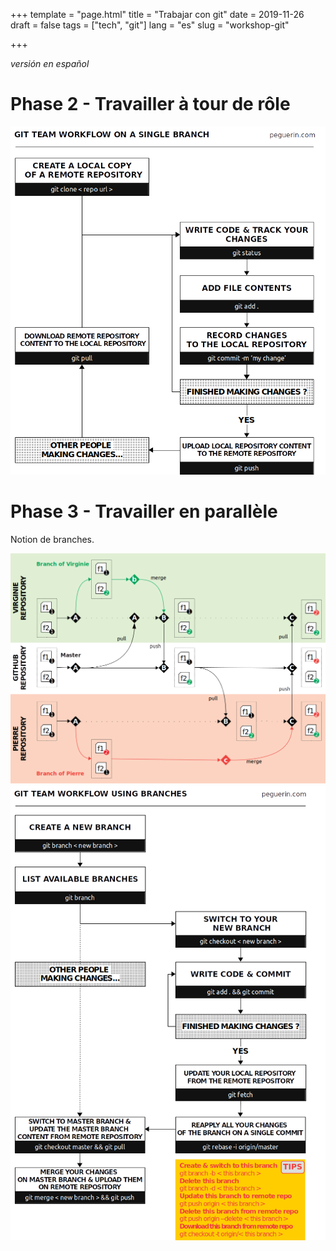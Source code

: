 +++
template = "page.html"
title = "Trabajar con git"
date =  2019-11-26
draft = false
tags = ["tech", "git"]
lang = "es"
slug = "workshop-git"

+++

*versión en español*




# Phase 2 - Travailler à tour de rôle



<img src="git_team_workflow_singlebranch_peguerin.png" width="600" />


# Phase 3 - Travailler en parallèle


Notion de branches. 

<img src="git_timeline.png" width="800" />




<img src="git_team_workflow_usingbranches.png" width="600" />
